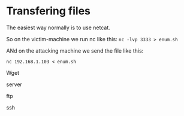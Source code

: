 # Transfering files

The easiest way normally is to use netcat. 

So on the victim-machine we run nc like this:
```nc -lvp 3333 > enum.sh```

ANd on the attacking machine we send the file like this:

```nc 192.168.1.103 < enum.sh```

Wget

server



ftp

ssh
